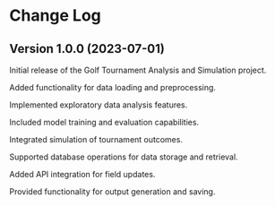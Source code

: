 # Change Log

## Version 1.0.0 (2023-07-01)

Initial release of the Golf Tournament Analysis and Simulation project.

Added functionality for data loading and preprocessing.

Implemented exploratory data analysis features.

Included model training and evaluation capabilities.

Integrated simulation of tournament outcomes.

Supported database operations for data storage and retrieval.

Added API integration for field updates.

Provided functionality for output generation and saving.